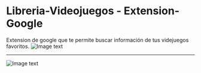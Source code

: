 # Libreria-Videojuegos - Extension-Google
Extension de google que te permite buscar información de tus videjuegos favoritos.
![Image text](https://github.com/IGprojects/Libreria-Videojuegos-Extension-Google/blob/main/assets/1.png)
__________________________________________________________________________________________________________________________

![Image text](https://github.com/IGprojects/Libreria-Videojuegos-Extension-Google/blob/main/assets/2.png)
